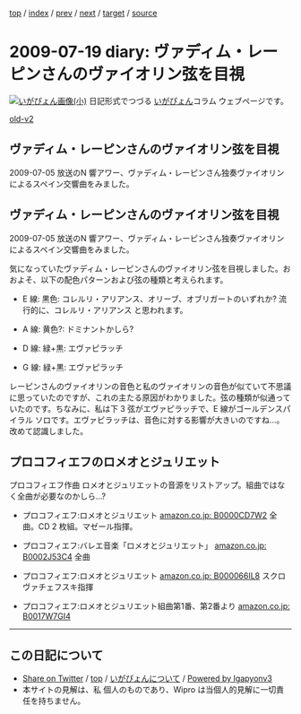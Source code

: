 [top](../index.html) 
 / [index](index.html) 
 / [prev](ig090714.html) 
 / [next](ig090803.html) 
 / [target](http://www.igapyon.jp/igapyon/diary/2009/ig090719.html) 
 / [source](https://github.com/igapyon/diary/blob/master/2009/ig090719.src.md) 

2009-07-19 diary: ヴァディム・レーピンさんのヴァイオリン弦を目視
=====================================================================================================
[![いがぴょん画像(小)](http://www.igapyon.jp/igapyon/diary/images/iga200306s.jpg "いがぴょん")](http://www.igapyon.jp/igapyon/diary/memo/memoigapyon.html) 日記形式でつづる [いがぴょん](http://www.igapyon.jp/igapyon/diary/memo/memoigapyon.html)コラム ウェブページです。

[old-v2](ig090719-orig.html)

## ヴァディム・レーピンさんのヴァイオリン弦を目視

2009-07-05 放送のN 響アワー、ヴァディム・レーピンさん独奏ヴァイオリンによるスペイン交響曲をみました。


## ヴァディム・レーピンさんのヴァイオリン弦を目視

2009-07-05 放送のN 響アワー、ヴァディム・レーピンさん独奏ヴァイオリンによるスペイン交響曲をみました。

気になっていたヴァディム・レーピンさんのヴァイオリン弦を目視しました。おおよそ、以下の配色パターンおよび弦の種類と考えられます。

* E 線: 黒色: コレルリ・アリアンス、オリーブ、オブリガートのいずれか?
  流行的に、コレルリ・アリアンス と思われます。
  
* A 線: 黄色?: ドミナントかしら?
  
* D 線: 緑+黒: エヴァピラッチ
  
* G 線: 緑+黒: エヴァピラッチ

レーピンさんのヴァイオリンの音色と私のヴァイオリンの音色が似ていて不思議に思っていたのですが、これの主たる原因がわかりました。弦の種類が似通っていたのです。ちなみに、私は下 3 弦がエヴァピラッチで、E 線がゴールデンスパイラル ソロです。エヴァピラッチは、音色に対する影響が大きいのですね…。改めて認識しました。

## プロコフィエフのロメオとジュリエット

プロコフィエフ作曲 ロメオとジュリエットの音源をリストアップ。組曲ではなく全曲が必要なのかしら…?

* プロコフィエフ:ロメオとジュリエット
  [amazon.co.jp: B0000CD7W2](http://www.amazon.co.jp/exec/obidos/ASIN/B0000CD7W2/igapyondiary-22)
  全曲。CD 2 枚組。マゼール指揮。
  
* プロコフィエフ:バレエ音楽「ロメオとジュリエット」
  [amazon.co.jp: B0002J53C4](http://www.amazon.co.jp/exec/obidos/ASIN/B0002J53C4/igapyondiary-22)
  全曲
  
* プロコフィエフ:ロメオとジュリエット
  [amazon.co.jp: B000066IL8](http://www.amazon.co.jp/exec/obidos/ASIN/B000066IL8/igapyondiary-22)
  スクロヴァチェフスキ指揮
  
* プロコフィエフ:ロメオとジュリエット組曲第1番、第2番より
  [amazon.co.jp: B0017W7GI4](http://www.amazon.co.jp/exec/obidos/ASIN/B0017W7GI4/igapyondiary-22)


----------------------------------------------------------------------------------------------------

## この日記について

* [Share on Twitter](https://twitter.com/intent/tweet?hashtags=igapyon%2Cdiary%2C%E3%81%84%E3%81%8C%E3%81%B4%E3%82%87%E3%82%93&text=%E3%83%B4%E3%82%A1%E3%83%87%E3%82%A3%E3%83%A0%E3%83%BB%E3%83%AC%E3%83%BC%E3%83%94%E3%83%B3%E3%81%95%E3%82%93%E3%81%AE%E3%83%B4%E3%82%A1%E3%82%A4%E3%82%AA%E3%83%AA%E3%83%B3%E5%BC%A6%E3%82%92%E7%9B%AE%E8%A6%96&url=http%3A%2F%2Fwww.igapyon.jp%2Figapyon%2Fdiary%2F2009%2Fig090719.html) / [top](../index.html) / [いがぴょんについて](http://www.igapyon.jp/igapyon/diary/memo/memoigapyon.html) / [Powered by Igapyonv3](https://github.com/igapyon/igapyonv3)
* 本サイトの見解は、私 個人のものであり、Wipro は当個人的見解に一切責任を持ちません。 
